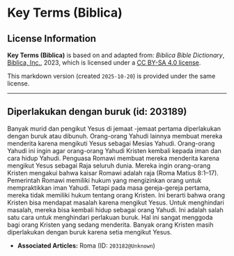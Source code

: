 # Key Terms (Biblica)

## License Information

**Key Terms (Biblica)** is based on and adapted from: _Biblica Bible Dictionary_, [Biblica, Inc.](https://www.biblica.com/), 2023, which is licensed under a [CC BY-SA 4.0 license](https://creativecommons.org/licenses/by-sa/4.0/legalcode.en).

This markdown version (created `2025-10-20`) is provided under the same license.



--------------------------------

## Diperlakukan dengan buruk (id: 203189)

Banyak murid dan pengikut Yesus di jemaat \-jemaat pertama diperlakukan dengan buruk atau dibunuh. Orang\-orang Yahudi lainnya membuat mereka menderita karena mengikuti Yesus sebagai Mesias Yahudi. Orang\-orang Yahudi ini ingin agar orang\-orang Yahudi Kristen kembali kepada iman dan cara hidup Yahudi. Penguasa Romawi membuat mereka menderita karena mengikut Yesus sebagai Raja seluruh dunia. Mereka ingin orang\-orang Kristen mengakui bahwa kaisar Romawi adalah raja (Roma Matius 8:1–17\). Pemerintah Romawi memiliki hukum yang mengizinkan orang untuk mempraktikkan iman Yahudi. Tetapi pada masa gereja\-gereja pertama, mereka tidak memiliki hukum tentang orang Kristen. Ini berarti bahwa orang Kristen bisa mendapat masalah karena mengikut Yesus. Untuk menghindari masalah, mereka bisa kembali hidup sebagai orang Yahudi. Ini adalah salah satu cara untuk menghindari perlakuan buruk. Hal ini sangat menggoda bagi orang Kristen yang sedang menderita. Banyak orang Kristen masih diperlakukan dengan buruk karena setia mengikut Yesus.

* **Associated Articles:** Roma (ID: `203182@Unknown`)

